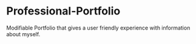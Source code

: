 # Professional-Portfolio
Modifiable Portfolio that gives a user friendly experience with information about myself.
